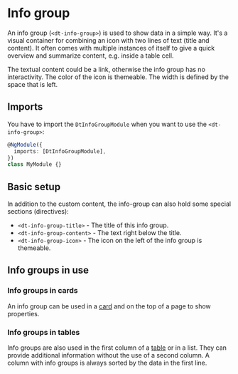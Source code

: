 # Info group

An info group (`<dt-info-group>`) is used to show data in a simple way. It's a
visual container for combining an icon with two lines of text (title and
content). It often comes with multiple instances of itself to give a quick
overview and summarize content, e.g. inside a table cell.

<ba-live-example name="DtExampleInfoGroupDefault"></ba-live-example>

The textual content could be a link, otherwise the info group has no
interactivity. The color of the icon is themeable. The width is defined by the
space that is left.

## Imports

You have to import the `DtInfoGroupModule` when you want to use the
`<dt-info-group>`:

```typescript
@NgModule({
  imports: [DtInfoGroupModule],
})
class MyModule {}
```

## Basic setup

In addition to the custom content, the info-group can also hold some special
sections (directives):

- `<dt-info-group-title>` - The title of this info group.
- `<dt-info-group-content>` - The text right below the title.
- `<dt-info-group-icon>` - The icon on the left of the info group is themeable.

## Info groups in use

### Info groups in cards

An info group can be used in a [card](/components/card) and on the top of a page
to show properties.

<ba-live-example name="DtExampleInfoGroupInCard" fullwidth="true"></ba-live-example>

### Info groups in tables

Info groups are also used in the first column of a [table](/components/table) or
in a list. They can provide additional information without the use of a second
column. A column with info groups is always sorted by the data in the first
line.

<ba-live-example name="DtExampleTableWithInfoGroupCell" fullwidth="true"></ba-live-example>

<ba-live-example name="DtExampleTreeTableDefault" fullwidth="true"></ba-live-example>
